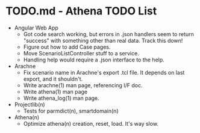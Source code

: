 # TODO.md - Athena TODO List

- Angular Web App
  - Got code search working, but errors in .json handlers seem to return
    "success" with something other than real data.  Track this down!
  - Figure out how to add Case pages.
  - Move ScenarioListController stuff to a service.
  - Handling help would require a .json interface to the help.
- Arachne
  - Fix scenario name in Arachne's export .tcl file.  It depends on last 
    export, and it shouldn't.
  - Write arachne(1) man page, referencing I/F doc.
  - Write athena(1) man page
  - Write athena_log(1) man page.
- Projectlib(n)
  - Tests for parmdict(n), smartdomain(n)
- Athena(n)
  - Optimize athena(n) creation, reset, load.  It's way slow.



